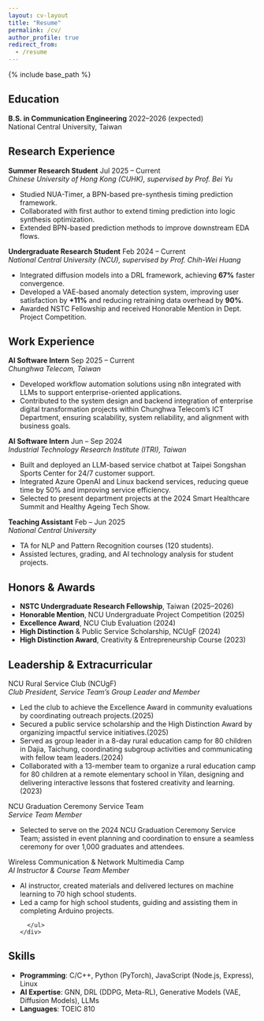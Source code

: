```yaml
---
layout: cv-layout
title: "Resume"
permalink: /cv/
author_profile: true
redirect_from:
  - /resume
---
```


{% include base_path %}

<div class="cv-container">

  <div class="cv-section">
    <h2>Education</h2>
    <div class="cv-item">
      <div class="cv-item-header">
        <span class="cv-item-title"><b>B.S. in Communication Engineering</b></span>
        <span class="cv-item-date">2022–2026 (expected)</span>
      </div>
      <div class="cv-item-subtitle">National Central University, Taiwan</div>
      <!-- <p><b>Relevant Courses</b>: Data Structures, Algorithms, Communication Theory, Computer Networks, Computer Organization, Digital Signal Processing, Digital System Design, Programming for Deep Learning</p> -->
    </div>
  </div>
  

  <div class="cv-section">
  <h2>Research Experience</h2>
  <div class="cv-item">
    <div class="cv-item-header">
      <span class="cv-item-title"><b>Summer Research Student</b></span>
      <span class="cv-item-date">Jul 2025 – Current</span>
    </div>
    <div class="cv-item-subtitle"><i>Chinese University of Hong Kong (CUHK), supervised by Prof. Bei Yu</i></div>
    <ul class="cv-item-highlights">
      <li>Studied NUA-Timer, a BPN-based pre-synthesis timing prediction framework.</li>
      <li>Collaborated with first author to extend timing prediction into logic synthesis optimization.</li>
      <li>Extended BPN-based prediction methods to improve downstream EDA flows.</li>
    </ul>
  </div>
  <div class="cv-item">
    <div class="cv-item-header">
      <span class="cv-item-title"><b>Undergraduate Research Student</b></span>
      <span class="cv-item-date">Feb 2024 – Current</span>
    </div>
    <div class="cv-item-subtitle"><i>National Central University (NCU), supervised by Prof. Chih-Wei Huang</i></div>
    <ul class="cv-item-highlights">
      <li>Integrated diffusion models into a DRL framework, achieving <b>67%</b> faster convergence.</li>
      <li>Developed a VAE-based anomaly detection system, improving user satisfaction by <b>+11%</b> and reducing retraining data overhead by <b>90%</b>.</li>
      <li>Awarded NSTC Fellowship and received Honorable Mention in Dept. Project Competition.</li>
    </ul>
  </div>
</div>


<div class="cv-section">
  <h2>Work Experience</h2>
  <div class="cv-item">
    <div class="cv-item-header">
      <span class="cv-item-title"><b>AI Software Intern</b></span>
      <span class="cv-item-date">Sep 2025 – Current</span>
    </div>
    <div class="cv-item-subtitle"><i>Chunghwa Telecom, Taiwan</i></div>
    <ul class="cv-item-highlights">
      <li>Developed workflow automation solutions using n8n integrated with LLMs to support enterprise-oriented applications.</li>
      <li>Contributed to the system design and backend integration of enterprise digital transformation projects within Chunghwa Telecom’s ICT Department, ensuring scalability, system reliability, and alignment with business goals.</li>
    </ul>
  </div>
  <div class="cv-item">
    <div class="cv-item-header">
      <span class="cv-item-title"><b>AI Software Intern</b></span>
      <span class="cv-item-date">Jun – Sep 2024</span>
    </div>
    <div class="cv-item-subtitle"><i>Industrial Technology Research Institute (ITRI), Taiwan</i></div>
    <ul class="cv-item-highlights">
      <li>Built and deployed an LLM-based service chatbot at Taipei Songshan Sports Center for 24/7 customer support.</li>
      <li>Integrated Azure OpenAI and Linux backend services, reducing queue time by 50% and improving service efficiency.</li>
      <li>Selected to present department projects at the 2024 Smart Healthcare Summit and Healthy Ageing Tech Show.</li>
    </ul>
  </div>
  <div class="cv-item">
    <div class="cv-item-header">
      <span class="cv-item-title"><b>Teaching Assistant</b></span>
      <span class="cv-item-date">Feb – Jun 2025</span>
    </div>
    <div class="cv-item-subtitle"><i>National Central University</i></div>
    <ul class="cv-item-highlights">
      <li>TA for NLP and Pattern Recognition courses (120 students).</li>
      <li>Assisted lectures, grading, and AI technology analysis for student projects.</li>
    </ul>
  </div>
</div>


  <div class="cv-section">
    <h2>Honors & Awards</h2>
    <ul class="cv-item-highlights">
      <li><b>NSTC Undergraduate Research Fellowship</b>, Taiwan (2025–2026)</li>
      <li><b>Honorable Mention</b>, NCU Undergraduate Project Competition (2025)</li>
      <li><b>Excellence Award</b>, NCU Club Evaluation (2024)</li>
      <li><b>High Distinction</b> & Public Service Scholarship, NCUgF (2024)</li>
      <li><b>High Distinction Award</b>, Creativity & Entrepreneurship Course (2023)</li>
    </ul>
  </div>

  <div class="cv-section">
    <h2>Leadership & Extracurricular</h2>
    <div class="cv-item">
      <div class="cv-item-title">NCU Rural Service Club (NCUgF)</div>
      <div class="cv-item-subtitle"><i>Club President, Service Team’s Group Leader and Member</i></div>
      <ul class="cv-item-highlights">
        <li>Led the club to achieve the Excellence Award in community evaluations by coordinating outreach projects.(2025)</li>
        <li>Secured a public service scholarship and the High Distinction Award by organizing impactful service initiatives.(2025)</li>
        <li>Served as group leader in a 8-day rural education camp for 80 children in Dajia, Taichung, coordinating subgroup activities and communicating with fellow team leaders.(2024)</li>
        <li>Collaborated with a 13-member team to organize a rural education camp for 80 children at a remote elementary school in Yilan, designing and delivering interactive lessons that fostered creativity and learning.(2023)</li>
      </ul>
    </div>
    <div class="cv-item">
      <div class="cv-item-title">NCU Graduation Ceremony Service Team</div>
      <div class="cv-item-subtitle"><i>Service Team Member</i></div>
      <ul class="cv-item-highlights">
        <li>Selected to serve on the 2024 NCU Graduation Ceremony Service Team; assisted in event planning and coordination to ensure a seamless ceremony for over 1,000 graduates and attendees.</li>
      </ul>
    </div>
    <div class="cv-item">
      <div class="cv-item-title">Wireless Communication & Network Multimedia Camp</div>
      <div class="cv-item-subtitle"><i>AI Instructor & Course Team Member</i></div>
      <ul class="cv-item-highlights">
        <li>AI instructor, created materials and delivered lectures on machine learning to 70 high school students.</li>
        <li>Led a camp for high school students, guiding and assisting them in completing Arduino projects.</li>
        
      </ul>
    </div>
  </div>

  <div class="cv-section">
    <h2>Skills</h2>
    <ul class="cv-item-highlights">
      <li><b>Programming</b>: C/C++, Python (PyTorch), JavaScript (Node.js, Express), Linux</li>
      <li><b>AI Expertise</b>: GNN, DRL (DDPG, Meta-RL), Generative Models (VAE, Diffusion Models), LLMs</li>
      <li><b>Languages</b>: TOEIC 810</li>
    </ul>
  </div>

</div>
